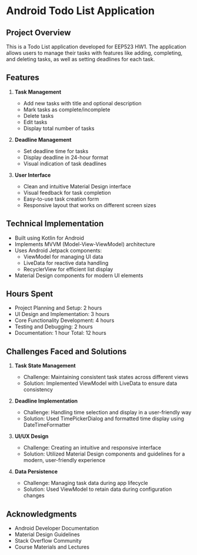 # Android Todo List Application

## Project Overview
This is a Todo List application developed for EEP523 HW1. The application allows users to manage their tasks with features like adding, completing, and deleting tasks, as well as setting deadlines for each task.

## Features
1. **Task Management**
   - Add new tasks with title and optional description
   - Mark tasks as complete/incomplete
   - Delete tasks
   - Edit tasks
   - Display total number of tasks
   
2. **Deadline Management**
   - Set deadline time for tasks
   - Display deadline in 24-hour format
   - Visual indication of task deadlines

3. **User Interface**
   - Clean and intuitive Material Design interface
   - Visual feedback for task completion
   - Easy-to-use task creation form
   - Responsive layout that works on different screen sizes

## Technical Implementation
- Built using Kotlin for Android
- Implements MVVM (Model-View-ViewModel) architecture
- Uses Android Jetpack components:
  - ViewModel for managing UI data
  - LiveData for reactive data handling
  - RecyclerView for efficient list display
- Material Design components for modern UI elements

## Hours Spent
- Project Planning and Setup: 2 hours
- UI Design and Implementation: 3 hours
- Core Functionality Development: 4 hours
- Testing and Debugging: 2 hours
- Documentation: 1 hour
Total: 12 hours

## Challenges Faced and Solutions
1. **Task State Management**
   - Challenge: Maintaining consistent task states across different views
   - Solution: Implemented ViewModel with LiveData to ensure data consistency

2. **Deadline Implementation**
   - Challenge: Handling time selection and display in a user-friendly way
   - Solution: Used TimePickerDialog and formatted time display using DateTimeFormatter

3. **UI/UX Design**
   - Challenge: Creating an intuitive and responsive interface
   - Solution: Utilized Material Design components and guidelines for a modern, user-friendly experience

4. **Data Persistence**
   - Challenge: Managing task data during app lifecycle
   - Solution: Used ViewModel to retain data during configuration changes

## Acknowledgments
- Android Developer Documentation
- Material Design Guidelines
- Stack Overflow Community
- Course Materials and Lectures 